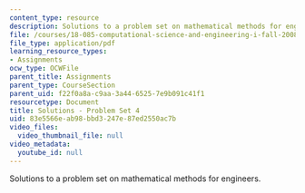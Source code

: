```yaml
---
content_type: resource
description: Solutions to a problem set on mathematical methods for engineers.
file: /courses/18-085-computational-science-and-engineering-i-fall-2008/83e5566eab98bbd3247e87ed2550ac7b_pset4.pdf
file_type: application/pdf
learning_resource_types:
- Assignments
ocw_type: OCWFile
parent_title: Assignments
parent_type: CourseSection
parent_uid: f22f0a8a-c9aa-3a44-6525-7e9b091c41f1
resourcetype: Document
title: Solutions - Problem Set 4
uid: 83e5566e-ab98-bbd3-247e-87ed2550ac7b
video_files:
  video_thumbnail_file: null
video_metadata:
  youtube_id: null
---
```

Solutions to a problem set on mathematical methods for engineers.

